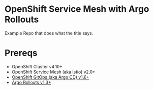 # OpenShift Service Mesh with Argo Rollouts

Example Repo that does what the title says.

# Prereqs

* OpenShift Cluster v4.10+
* [OpenShift Service Mesh (aka Istio) v2.0+](https://docs.openshift.com/container-platform/latest/service_mesh/v2x/preparing-ossm-installation.html)
* [OpenShift GitOps (aka Argo CD) v1.6+](https://docs.openshift.com/container-platform/latest/cicd/gitops/installing-openshift-gitops.html)
* [Argo Rollouts v1.3+](https://argoproj.github.io/argo-rollouts/installation/)
